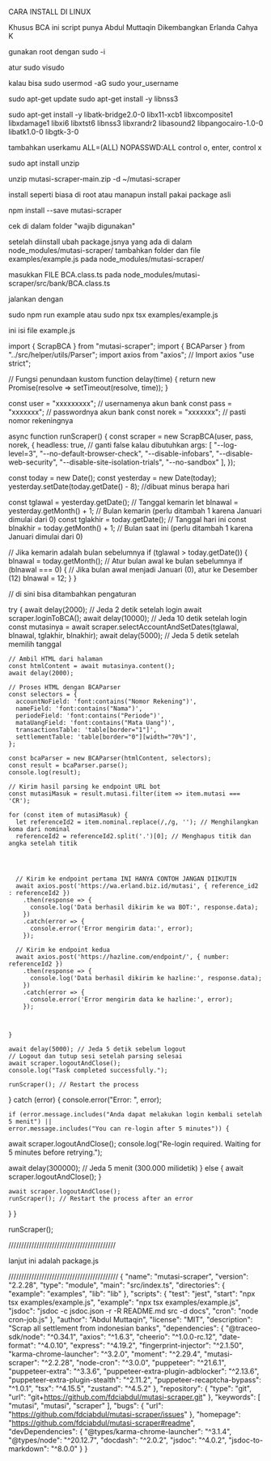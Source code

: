CARA INSTALL DI LINUX

Khusus BCA ini script punya Abdul Muttaqin
Dikembangkan Erlanda Cahya K

gunakan root dengan
sudo -i

atur
sudo visudo

kalau bisa sudo usermod -aG sudo your_username

sudo apt-get update
sudo apt-get install -y libnss3

sudo apt-get install -y libatk-bridge2.0-0 libx11-xcb1 libxcomposite1 libxdamage1 libxi6 libxtst6 libnss3 libxrandr2 libasound2 libpangocairo-1.0-0 libatk1.0-0 libgtk-3-0





tambahkan
userkamu ALL=(ALL) NOPASSWD:ALL
control o, enter, control x

sudo apt install unzip

unzip mutasi-scraper-main.zip -d ~/mutasi-scraper



install seperti biasa di root atau manapun
install pakai package asli



npm install --save mutasi-scraper



cek
di dalam folder "wajib digunakan"

setelah diinstall ubah package.jsnya yang ada di dalam node_modules/mutasi-scraper/
tambahkan folder dan file examples/example.js pada node_modules/mutasi-scraper/

masukkan FILE BCA.class.ts
pada node_modules/mutasi-scraper/src/bank/BCA.class.ts




jalankan dengan

sudo npm run example
atau
sudo npx tsx examples/example.js

ini isi file example.js



import { ScrapBCA } from "mutasi-scraper";
import { BCAParser } from "../src/helper/utils/Parser";
import axios from "axios"; // Import axios
"use strict";

// Fungsi penundaan kustom
function delay(time) {
  return new Promise(resolve => setTimeout(resolve, time));
}

const user = "xxxxxxxxx"; // usernamenya akun bank
const pass = "xxxxxxx"; // passwordnya akun bank
const norek = "xxxxxxx"; // pasti nomor rekeningnya

async function runScraper() {
  const scraper = new ScrapBCA(user, pass, norek, {
    headless: true,  // ganti false kalau dibutuhkan
    args: [
      "--log-level=3",
      "--no-default-browser-check",
      "--disable-infobars",
      "--disable-web-security",
      "--disable-site-isolation-trials", 
"--no-sandbox"
    ],
  });

  const today = new Date();
  const yesterday = new Date(today);
  yesterday.setDate(today.getDate() - 8); //dibuat minus berapa hari

  const tglawal = yesterday.getDate(); // Tanggal kemarin
  let blnawal = yesterday.getMonth() + 1; // Bulan kemarin (perlu ditambah 1 karena Januari dimulai dari 0)
  const tglakhir = today.getDate(); // Tanggal hari ini
  const blnakhir = today.getMonth() + 1; // Bulan saat ini (perlu ditambah 1 karena Januari dimulai dari 0)

  // Jika kemarin adalah bulan sebelumnya
  if (tglawal > today.getDate()) {
    blnawal = today.getMonth(); // Atur bulan awal ke bulan sebelumnya
    if (blnawal === 0) { // Jika bulan awal menjadi Januari (0), atur ke Desember (12)
      blnawal = 12;
    }
  }

// di sini bisa ditambahkan pengaturan

  try {
    await delay(2000); // Jeda 2 detik setelah login
    await scraper.loginToBCA();
    await delay(10000); // Jeda 10 detik setelah login
    const mutasinya = await scraper.selectAccountAndSetDates(tglawal, blnawal, tglakhir, blnakhir);
    await delay(5000); // Jeda 5 detik setelah memilih tanggal

    // Ambil HTML dari halaman
    const htmlContent = await mutasinya.content();
    await delay(2000);

    // Proses HTML dengan BCAParser
    const selectors = {
      accountNoField: 'font:contains("Nomor Rekening")',
      nameField: 'font:contains("Nama")',
      periodeField: 'font:contains("Periode")',
      mataUangField: 'font:contains("Mata Uang")',
      transactionsTable: 'table[border="1"]',
      settlementTable: 'table[border="0"][width="70%"]',
    };

    const bcaParser = new BCAParser(htmlContent, selectors);
    const result = bcaParser.parse();
    console.log(result);

    // Kirim hasil parsing ke endpoint URL bot
    const mutasiMasuk = result.mutasi.filter(item => item.mutasi === 'CR');

    for (const item of mutasiMasuk) {
      let referenceId2 = item.nominal.replace(/,/g, ''); // Menghilangkan koma dari nominal
      referenceId2 = referenceId2.split('.')[0]; // Menghapus titik dan angka setelah titik




      // Kirim ke endpoint pertama INI HANYA CONTOH JANGAN DIIKUTIN
      await axios.post('https://wa.erland.biz.id/mutasi', { reference_id2 : referenceId2 })
        .then(response => {
          console.log('Data berhasil dikirim ke wa BOT:', response.data);
        })
        .catch(error => {
          console.error('Error mengirim data:', error);
        });

      // Kirim ke endpoint kedua
      await axios.post('https://hazline.com/endpoint/', { number: referenceId2 })
        .then(response => {
          console.log('Data berhasil dikirim ke hazline:', response.data);
        })
        .catch(error => {
          console.error('Error mengirim data ke hazline:', error);
        });



    }

    await delay(5000); // Jeda 5 detik sebelum logout
    // Logout dan tutup sesi setelah parsing selesai
    await scraper.logoutAndClose();
    console.log("Task completed successfully.");

    runScraper(); // Restart the process
  } catch (error) {
    console.error("Error: ", error);
    

    if (error.message.includes("Anda dapat melakukan login kembali setelah 5 menit") || 
    error.message.includes("You can re-login after 5 minutes")) {
  await scraper.logoutAndClose();
  console.log("Re-login required. Waiting for 5 minutes before retrying.");

  
  await delay(300000); // Jeda 5 menit (300.000 milidetik)
} else {
  await scraper.logoutAndClose();
}


    await scraper.logoutAndClose();
    runScraper(); // Restart the process after an error
  }
}

runScraper();



//////////////////////////////////////////

lanjut ini adalah package.js


///////////////////////////////////////////
{
  "name": "mutasi-scraper",
  "version": "2.2.28",
  "type": "module",
  "main": "src/index.ts",
  "directories": {
    "example": "examples",
    "lib": "lib"
  },
  "scripts": {
    "test": "jest",
    "start": "npx tsx examples/example.js",
    "example": "npx tsx examples/example.js",
    "jsdoc": "jsdoc -c jsdoc.json -r -R README.md src -d docs",
    "cron": "node cron-job.js"
  },
  "author": "Abdul Muttaqin",
  "license": "MIT",
  "description": "Scrap all settlement from indonesian banks",
  "dependencies": {
    "@traceo-sdk/node": "^0.34.1",
    "axios": "^1.6.3",
    "cheerio": "^1.0.0-rc.12",
    "date-format": "^4.0.10",
    "express": "^4.19.2",
    "fingerprint-injector": "^2.1.50",
    "karma-chrome-launcher": "^3.2.0",
    "moment": "^2.29.4",
    "mutasi-scraper": "^2.2.28",
    "node-cron": "^3.0.0",
    "puppeteer": "^21.6.1",
    "puppeteer-extra": "^3.3.6",
    "puppeteer-extra-plugin-adblocker": "^2.13.6",
    "puppeteer-extra-plugin-stealth": "^2.11.2",
    "puppeteer-recaptcha-bypass": "^1.0.1",
    "tsx": "^4.15.5",
    "zustand": "^4.5.2"
  },
  "repository": {
    "type": "git",
    "url": "git+https://github.com/fdciabdul/mutasi-scraper.git"
  },
  "keywords": [
    "mutasi",
    "mutasi",
    "scraper"
  ],
  "bugs": {
    "url": "https://github.com/fdciabdul/mutasi-scraper/issues"
  },
  "homepage": "https://github.com/fdciabdul/mutasi-scraper#readme",
  "devDependencies": {
    "@types/karma-chrome-launcher": "^3.1.4",
    "@types/node": "^20.12.7",
    "docdash": "^2.0.2",
    "jsdoc": "^4.0.2",
    "jsdoc-to-markdown": "^8.0.0"
  }
}
